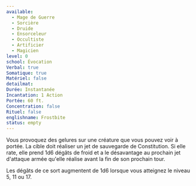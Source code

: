 ```yaml
---
available:
  - Mage de Guerre
  - Sorcière
  - Druide
  - Ensorceleur
  - Occultiste
  - Artificier
  - Magicien
level: 0
school: Évocation
Verbal: true
Somatique: true
Matériel: false
detailmat:
Durée: Instantanée
Incantation: 1 Action
Portée: 60 ft.
Concentration: false
Rituel: false
englishname: Frostbite
status: empty
---
```

Vous provoquez des gelures sur une créature que vous pouvez voir à portée. La cible doit réaliser un jet de sauvegarde de Constitution. Si elle rate, elle prend 1d6 dégâts de froid et a le désavantage au prochain jet d'attaque armée qu'elle réalise avant la fin de son prochain tour.

Les dégâts de ce sort augmentent de 1d6 lorsque vous atteignez le niveau 5, 11 ou 17.
